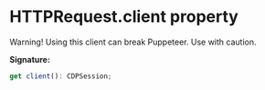 # HTTPRequest.client property

Warning! Using this client can break Puppeteer. Use with caution.

**Signature:**

```typescript
get client(): CDPSession;
```
